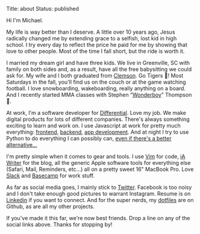 Title: about
Status: published

Hi I'm Michael.

My life is way better than I deserve. A little over 10 years ago, Jesus radically changed me by extending grace to a selfish, lost kid in high school. I try every day to reflect the price he paid for me by showing that love to other people. Most of the time I fall short, but the ride is worth it.

I married my dream girl and have three kids. We live in Greenville, SC with family on both sides and, as a result, have all the free babysitting we could ask for. My wife and I both graduated from [Clemson](https://www.clemson.edu). Go Tigers 🐅! Most Saturdays in the fall, you'll find us on the couch or at the game watching football. I love snowboarding, wakeboarding, really anything on a board. And I recently started MMA classes with Stephen “[Wonderboy](https://youtu.be/ilBENf9qQvE)” Thompson 😬.

At work, I'm a software developer for [Differential](https://www.differential.com). Love my job. We make digital products for lots of different companies. There's always something exciting to learn and work on. I use Javascript at work for pretty much everything: [frontend](https://reactjs.org), [backend](https://nodejs.org/en/), [app development](https://reactnative.dev). And at night I try to use Python to do everything I can possibly can, [even if there's a better alternative…](https://flask.palletsprojects.com/en/1.1.x/)

I'm pretty simple when it comes to gear and tools. I use [Vim](https://www.vim.org) for code, [iA Writer](https://ia.net/writer) for the blog, all the generic Apple software tools for everything else (Safari, Mail, Reminders, etc…) all on a pretty sweet 16" MacBook Pro. Love [Slack](https://slack.com) and [Basecamp](https://basecamp.com) for work stuff.

As far as social media goes, I mainly stick to [Twitter](https://twitter.com/micneeley14). Facebook is too noisy and I don't take enough good pictures to warrant Instagram. Resume is on [Linkedin](https://www.linkedin.com/in/micneeley14/) if you want to connect. And for the super nerds, my [dotfiles](https://github.com/redreceipt/dotfiles) are on Github, as are all my other projects.

If you've made it this far, we're now best friends. Drop a line on any of the social links above. Thanks for stopping by!
